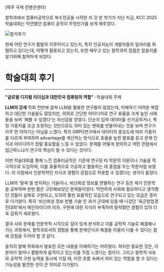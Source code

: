 (제주 국제 컨벤션센터)

철학과에서 컴퓨터공학으로 복수전공을 시작한 지 갓 한 학기가 지난 지금, KCC 2025 학술대회는 막연했던 컴퓨터 공학이 무엇인가를 보게 해주었다.

![참석후기](/img/kcc2025.png)

현재 어떤 연구가 활발히 이루어지고 있는지, 특히 인공지능이 개발자들의 일자리를 위협하고 있다는데, 어떻게 활용되고 있는지, 또한 배우고 있는 철학과의 접점은 없을지를 알기위해 참여하게 되었다.

# 학술대회 후기

---

**"글로벌 디지털 리더십과 대한민국 컴퓨팅의 역할"**
-학술대회 주제

**LLM의 강세**
학회 전반에 걸쳐 LLM을 활용한 연구들이 많았는데, 이해하기 어려운 복잡하고 대단한 기술들도 많았지만, 의외로 간단한 아이디어로 연구 효율을 크게 높인 사례들을 보며 '해볼 수 있겠다'는 자신감을 얻었다. 단순히 입력 데이터를 선가공하거나, 특정 가중치를 조금 조정하는 것만으로도 의미 있는 변화를 만들어내는 것을 보며 연구가 아주 먼 이야기는 아님을 느꼈다.
특히 GRPO연구에서 데이터의 중요도에 따라 가중치를 다르게 부여하여 advantage를 계산하는 방식으로 효율을 높힌 발표를 듣고 문제 인식과 아이디어가 정말 중요함을 느낄 수 있었다. 문제를 어떻게 정의하고 어떤 관점에서 접근하느냐가 연구의 핵심이 될 수 있다는 것이다.

이번 학술대회를 통해 느낀 컴퓨터공학은 기존에 연구된 타 학문의 이론이나 기술을 적극적으로 도입하여, 이를 효율적으로 가공하고 활용하는 데 중점을 두는 학문처럼 보였다. 이 지점에서 인문학적인 지식과 경험이 강점으로 작용할 수 있겠다는 생각이 들었다. 

LLM의 '탈옥'을 방지하는 기술이나, 비신뢰성 정보를 판별하는 연구 등은 제가 인문학을 공부하며 한번 쯤은 고민해보았던 문제들이었다. 막연하게 사회에 필요하다고 생각했던 것들이 실제로 구현되고, 오히려 훨씬 효율적인 모습으로 연구되고 있는 모습은 흥미로 다가왔다. 특히 '비신뢰성 정보 판별 기술'은 과거 군대에 있을 때 나갔던 '육군창업경진대회'에서 메인아이디어 이자. 구현에 대한 지식이 부족하여 탈락했던 경험이 있어 더욱 감회가 새로웠다. 

결국 사회 문제를 인문학적 시각으로 깊이 있게 분석하고 이를 공학적 기술로 해결해나가는 과정에서, 철학과로서의 경험을 통해 문제인식과 해결을 아울러 다룰 수 있다는 점에 강점을 두어야 할 것 같다.

솔직히 말해 학회에서 발표된 모든 내용을 이해하기는 어려웠다. 하지만 중요한 것은, 이 분야가 얼마나 활발하게 움직이고 있는지를 직접 느꼈다는 점이다. 그리고 철학적 사유와 공학적 구현 능력을 동시에 가질 때, 이런 흐름 속에서 의미 있는 역할을 할 수 있다는 가능성을 발견한 것이 큰 의미로 다가왔다. 